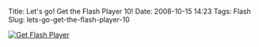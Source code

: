 Title: Let's go! Get the Flash Player 10!
Date: 2008-10-15 14:23
Tags: Flash
Slug: lets-go-get-the-flash-player-10

[![Get Flash Player][]](http://www.adobe.com/go/EN_US-H-GET-FLASH)

  [Get Flash Player]: http://blog.onthewings.net/wp-content/uploads/2008/10/get_adobe_flash_player.png